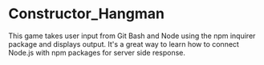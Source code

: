 # Constructor_Hangman
This game takes user input from Git Bash and Node using the npm inquirer package and displays output.
It's a great way to learn how to connect Node.js with npm packages for server side response.
